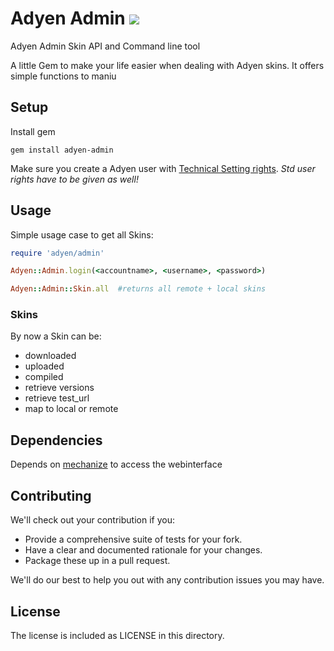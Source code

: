 # Adyen Admin  [![](http://travis-ci.org/rngtng/adyen-admin.png)](http://travis-ci.org/rngtng/adyen-admin)

Adyen Admin Skin API and Command line tool

A little Gem to make your life easier when dealing with Adyen skins. It offers simple functions to maniu

## Setup
Install gem

    gem install adyen-admin

Make sure you create a Adyen user with [Technical Setting rights](https://ca-test.adyen.com/ca/ca/config/users.shtml). *Std user rights have to be given as well!*


## Usage

Simple usage case to get all Skins:

```ruby
require 'adyen/admin'

Adyen::Admin.login(<accountname>, <username>, <password>)

Adyen::Admin::Skin.all  #returns all remote + local skins

```

### Skins

By now a Skin can be:

  * downloaded
  * uploaded
  * compiled
  * retrieve versions
  * retrieve test_url
  * map to local or remote

## Dependencies

Depends on [mechanize](http://mechanize.rubyforge.org/) to access the webinterface


## Contributing

We'll check out your contribution if you:

- Provide a comprehensive suite of tests for your fork.
- Have a clear and documented rationale for your changes.
- Package these up in a pull request.

We'll do our best to help you out with any contribution issues you may have.


## License

The license is included as LICENSE in this directory.
